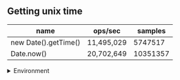 ## Getting unix time

|name|ops/sec|samples|
|-|-|-|
|new Date().getTime()|11,495,029|5747517|
|Date.now()|20,702,649|10351357|


<details>
<summary>Environment</summary>

* __Machine:__ linux x64 | 4 vCPUs | 7.6GB Mem
* __Run:__ Tue Oct 29 2024 20:14:41 GMT+0000 (Coordinated Universal Time)
* __Node:__ `v21.7.2`
</details>

<!--
{"environment":{"platform":"linux","arch":"x64","cpus":4,"totalMemory":7.597877502441406},"benchmarks":[{"name":"new Date().getTime()","opsSec":11495029.44796834,"samples":5747517},{"name":"Date.now()","opsSec":20702649.159302834,"samples":10351357}]}-->

